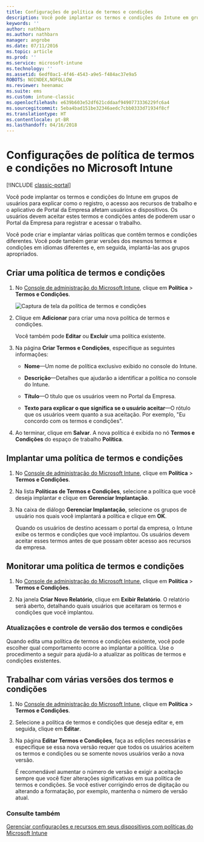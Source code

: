 ```yaml
---
title: Configurações de política de termos e condições
description: Você pode implantar os termos e condições do Intune em grupos de usuários para explicar como o registro, o acesso aos recursos de trabalho e o uso do aplicativo Portal da Empresa afetam usuários e dispositivos.
keywords: ''
author: nathbarn
ms.author: nathbarn
manager: angrobe
ms.date: 07/11/2016
ms.topic: article
ms.prod: ''
ms.service: microsoft-intune
ms.technology: ''
ms.assetid: 6edf0ac1-4f46-4543-a9e5-f484ac37e9a5
ROBOTS: NOINDEX,NOFOLLOW
ms.reviewer: heenamac
ms.suite: ems
ms.custom: intune-classic
ms.openlocfilehash: e639b603e52df621cddaaf9490773336229fc6a4
ms.sourcegitcommit: 5eba4bad151be32346aedc7cbb0333d71934f8cf
ms.translationtype: HT
ms.contentlocale: pt-BR
ms.lasthandoff: 04/16/2018
---
```

# <a name="terms-and-condition-policy-settings-in-microsoft-intune"></a>Configurações de política de termos e condições no Microsoft Intune

[!INCLUDE [classic-portal](../includes/classic-portal.md)]

Você pode implantar os termos e condições do Intune em grupos de usuários para explicar como o registro, o acesso aos recursos de trabalho e o aplicativo de Portal da Empresa afetam usuários e dispositivos. Os usuários devem aceitar estes termos e condições antes de poderem usar o Portal da Empresa para registrar e acessar o trabalho.

Você pode criar e implantar várias políticas que contêm termos e condições diferentes. Você pode também gerar versões dos mesmos termos e condições em idiomas diferentes e, em seguida, implantá-las aos grupos apropriados.

## <a name="create-a-terms-and-conditions-policy"></a>Criar uma política de termos e condições

1.  No [Console de administração do Microsoft Intune](https://manage.microsoft.com), clique em **Política** &gt; **Termos e Condições**.

    ![Captura de tela da política de termos e condições](./media/pol-sa-terms-conditions.png)

2.  Clique em **Adicionar** para criar uma nova política de termos e condições.

    Você também pode **Editar** ou **Excluir** uma política existente.

3.  Na página **Criar Termos e Condições**, especifique as seguintes informações:

    -   **Nome**&mdash;Um nome de política exclusivo exibido no console do Intune.

    -   **Descrição**&mdash;Detalhes que ajudarão a identificar a política no console do Intune.

    -   **Título**&mdash;O título que os usuários veem no Portal da Empresa.

    -   **Texto para explicar o que significa se o usuário aceitar**&mdash;O rótulo que os usuários veem quanto a sua aceitação. Por exemplo, "Eu concordo com os termos e condições".

4.  Ao terminar, clique em **Salvar**. A nova política é exibida no nó **Termos e Condições** do espaço de trabalho **Política**.

## <a name="deploy-a-terms-and-conditions-policy"></a>Implantar uma política de termos e condições

1.  No [Console de administração do Microsoft Intune](https://manage.microsoft.com), clique em **Política** &gt; **Termos e Condições**.

2.  Na lista **Políticas de Termos e Condições**, selecione a política que você deseja implantar e clique em **Gerenciar Implantação**.

3.  Na caixa de diálogo **Gerenciar Implantação**, selecione os grupos de usuário nos quais você implantará a política e clique em **OK**.

    Quando os usuários de destino acessam o portal da empresa, o Intune exibe os termos e condições que você implantou. Os usuários devem aceitar esses termos antes de que possam obter acesso aos recursos da empresa.

## <a name="monitor-a-terms-and-conditions-policy"></a>Monitorar uma política de termos e condições

1.  No [Console de administração do Microsoft Intune](https://manage.microsoft.com), clique em **Política** &gt; **Termos e Condições**.

2.  Na janela **Criar Novo Relatório**, clique em **Exibir Relatório**. O relatório será aberto, detalhando quais usuários que aceitaram os termos e condições que você implantou.

### <a name="updates-and-version-control-for-terms-and-conditions"></a>Atualizações e controle de versão dos termos e condições
Quando edita uma política de termos e condições existente, você pode escolher qual comportamento ocorre ao implantar a política. Use o procedimento a seguir para ajudá-lo a atualizar as políticas de termos e condições existentes.

## <a name="work-with-multiple-versions-of-terms-and-conditions"></a>Trabalhar com várias versões dos termos e condições

1.  No [Console de administração do Microsoft Intune](https://manage.microsoft.com), clique em **Política** &gt; **Termos e Condições**.

2.  Selecione a política de termos e condições que deseja editar e, em seguida, clique em **Editar**.

3.  Na página **Editar Termos e Condições**, faça as edições necessárias e especifique se essa nova versão requer que todos os usuários aceitem os termos e condições ou se somente novos usuários verão a nova versão.

    É recomendável aumentar o número de versão e exigir a aceitação sempre que você fizer alterações significativas em sua política de termos e condições. Se você estiver corrigindo erros de digitação ou alterando a formatação, por exemplo, mantenha o número de versão atual.

### <a name="see-also"></a>Consulte também
[Gerenciar configurações e recursos em seus dispositivos com políticas do Microsoft Intune](manage-settings-and-features-on-your-devices-with-microsoft-intune-policies.md)
